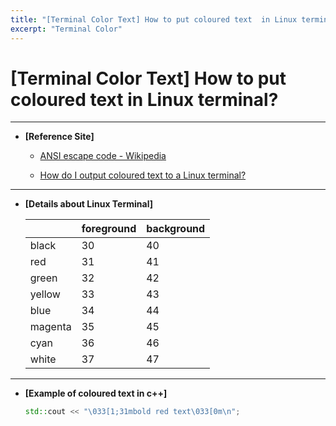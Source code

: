 ```yaml
---
title: "[Terminal Color Text] How to put coloured text  in Linux terminal?"
excerpt: "Terminal Color"
---
```

# [Terminal Color Text] How to put coloured text  in Linux terminal?

---

- **[Reference Site]**
    
    - [ANSI escape code - Wikipedia](https://en.wikipedia.org/wiki/ANSI_escape_code#Colors)
    
    - [How do I output coloured text to a Linux terminal?](https://stackoverflow.com/questions/2616906/how-do-i-output-coloured-text-to-a-linux-terminal)
    

---

- **[Details about Linux Terminal]**
    
    
    |  | foreground | background |
    | --- | --- | --- |
    | black | 30 | 40 |
    | red | 31 | 41 |
    | green | 32 | 42 |
    | yellow | 33 | 43 |
    | blue | 34 | 44 |
    | magenta | 35 | 45 |
    | cyan | 36 | 46 |
    | white | 37 | 47 |

---

- **[Example of coloured text in c++]**
    
    ```cpp
    std::cout << "\033[1;31mbold red text\033[0m\n";
    ```